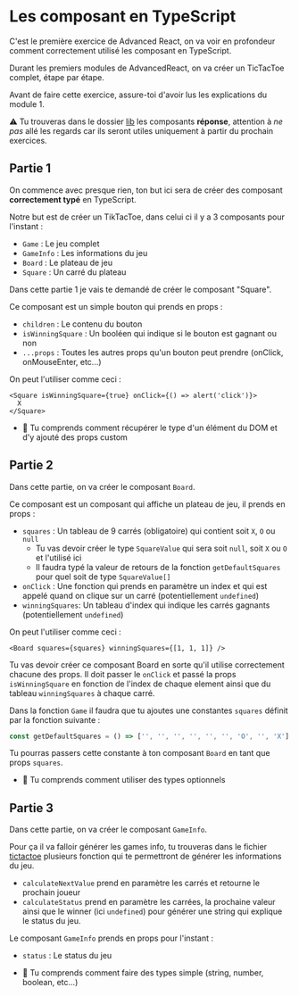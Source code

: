 # Les composant en TypeScript

C'est le première exercice de Advanced React, on va voir en profondeur comment
correctement utilisé les composant en TypeScript.

Durant les premiers modules de AdvancedReact, on va créer un TicTacToe complet, étape par étape.

Avant de faire cette exercice, assure-toi d'avoir lus les explications du module 1.

⚠️ Tu trouveras dans le dossier [lib](../lib/) les composants **réponse**, attention
à _ne pas_ allé les regards car ils seront utiles uniquement à partir du prochain
exercices.

## Partie 1

On commence avec presque rien, ton but ici sera de créer des composant **correctement typé**
en TypeScript.

Notre but est de créer un TikTacToe, dans celui ci il y a 3 composants pour l'instant :

- `Game` : Le jeu complet
- `GameInfo` : Les informations du jeu
- `Board` : Le plateau de jeu
- `Square` : Un carré du plateau

Dans cette partie 1 je vais te demandé de créer le composant "Square".

Ce composant est un simple bouton qui prends en props :

- `children` : Le contenu du bouton
- `isWinningSquare` : Un booléen qui indique si le bouton est gagnant ou non
- `...props` : Toutes les autres props qu'un bouton peut prendre (onClick, onMouseEnter, etc...)

On peut l'utiliser comme ceci :

```tsx
<Square isWinningSquare={true} onClick={() => alert('click')}>
  X
</Square>
```

- 💌 Tu comprends comment récupérer le type d'un élément du DOM et d'y ajouté des props custom

## Partie 2

Dans cette partie, on va créer le composant `Board`.

Ce composant est un composant qui affiche un plateau de jeu, il prends en props :

- `squares` : Un tableau de 9 carrés (obligatoire) qui contient soit `X`, `O` ou `null`
  - Tu vas devoir créer le type `SquareValue` qui sera soit `null`, soit `X` ou `O` et l'utilisé ici
  - Il faudra typé la valeur de retours de la fonction `getDefaultSquares` pour quel soit de type `SquareValue[]`
- `onClick` : Une fonction qui prends en paramètre un index et qui est appelé quand on clique sur un carré (potentiellement `undefined`)
- `winningSquares`: Un tableau d'index qui indique les carrés gagnants (potentiellement `undefined`)

On peut l'utiliser comme ceci :

```tsx
<Board squares={squares} winningSquares={[1, 1, 1]} />
```

Tu vas devoir créer ce composant Board en sorte qu'il utilise correctement chacune des props.
Il doit passer le `onClick` et passé la props `isWinningSquare` en fonction de l'index de chaque
element ainsi que du tableau `winningSquares` à chaque carré.

Dans la fonction `Game` il faudra que tu ajoutes une constantes `squares` définit par la fonction
suivante :

```ts
const getDefaultSquares = () => ['', '', '', '', '', '', 'O', '', 'X'];
```

Tu pourras passers cette constante à ton composant `Board` en tant que props `squares`.

- 💌 Tu comprends comment utiliser des types optionnels

## Partie 3

Dans cette partie, on va créer le composant `GameInfo`.

Pour ça il va falloir générer les games info, tu trouveras dans le fichier [tictactoe](../lib/tiktactoc.ts)
plusieurs fonction qui te permettront de générer les informations du jeu.

- `calculateNextValue` prend en paramètre les carrés et retourne le prochain joueur
- `calculateStatus` prend en paramètre les carrées, la prochaine valeur ainsi que le winner (ici `undefined`) pour
  générer une string qui explique le status du jeu.

Le composant `GameInfo` prends en props pour l'instant :

- `status` : Le status du jeu

- 💌 Tu comprends comment faire des types simple (string, number, boolean, etc...)
